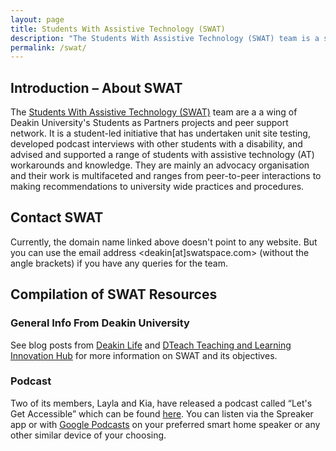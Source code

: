 ```yaml
---
layout: page
title: Students With Assistive Technology (SWAT)
description: "The Students With Assistive Technology (SWAT) team is a student-led initiative that has mainly an disability advocacy objective and strategy orientation. Their work is multifaceted and ranges from peer-to-peer interactions to making recommendations to university wide practices and procedures. It/they are a wing of Deakin University's Students as Partners projects and peer support network."
permalink: /swat/
---
```


## Introduction &ndash; About SWAT
The [Students With Assistive Technology (SWAT)](http://swatspace.com/) team are a a wing of Deakin University's Students as Partners projects and peer support network. It is a student-led initiative that has undertaken unit site testing, developed podcast interviews with other students with a disability, and advised and supported a range of students with assistive technology (AT) workarounds and knowledge. They are mainly an advocacy organisation and their work is multifaceted and ranges from peer-to-peer interactions to making recommendations to university wide practices and procedures.

## Contact SWAT
Currently, the domain name linked above doesn't point to any website. But you can use the email address <deakin[at]swatspace.com> (without the angle brackets) if you have any queries for the team.

## Compilation of SWAT Resources
### General Info From Deakin University
See blog posts from [Deakin Life](https://blogs.deakin.edu.au/deakinlife/2022/06/03/access-for-all-see-deakins-award-winning-initiatives-to-improve-digital-content/) and [DTeach Teaching and Learning Innovation Hub](https://dteach.deakin.edu.au/2022/05/deakin-wins-big-at-the-accessibility-in-action-awards/) for more information on SWAT and its objectives.

### Podcast
Two of its members, Layla and Kia, have released a podcast called &ldquo;Let's Get Accessible&rdquo; which can be found [here](https://www.spreaker.com/show/lets-get-accessible). You can listen via the Spreaker app or with [Google Podcasts](https://podcasts.google.com/feed/aHR0cHM6Ly93d3cuc3ByZWFrZXIuY29tL3Nob3cvNTU1NzExNS9lcGlzb2Rlcy9mZWVk) on your preferred smart home speaker or any other similar device of your choosing.
